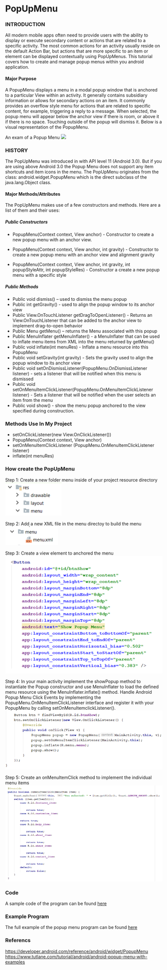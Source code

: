 PopUpMenu
===============

### INTRODUCTION
All modern mobile apps often need to provide users with the ability to display or execute secondary content or actions that are related to a specific activity. The most common actions for an activity usually reside on the default Action Bar, but actions that are more specific to an item or element can be displayed contextually using PopUpMenus. This tutorial covers how to create and manage popup menus within you android application. 

#### Major Purpose
A PopupMenu displays a menu in a modal popup window that is anchored to a particular View within an activity. It generally contains subsidiary information or allows for secondary actions on an item. It commonly provides an overflow style menu for actions that are related to specific content, for example, triggering a reply to a message. When selected, the popup menu will appear below the anchor view if there is room, or above it if there is no space. Touching outside of the popup will dismiss it. Below is a visual representation of the PopupMenu.

An exam of a Popup Menu
![](https://github.com/dchristie75/CENG319/images/master/images/popupmenu.png)


### HISTORY 
The PopUpMenu was introduced in with API level 11 (Android 3.0). But if you are using above Android 3.0 the Popup Menu does not support any item shortcuts and item icons in the menu. The PopUpMenu originates from the class: android.widget.PopupMenu which is the direct subclass of the java.lang.Object class.

#### Major Methods/Attributes
The PopUpMenu makes use of a few constructors and methods. Here are a list of them and their uses: 

##### Public Constructors
- PopupMenu(Context context, View anchor) - Constructor to create a new popup menu with an anchor view.

- PopupMenu(Context context, View anchor, int gravity) - Constructor to create a new popup menu with an anchor view and alignment gravity

- PopupMenu(Context context, View anchor, int gravity, int popupStyleAttr, int popupStyleRes) - Constructor a create a new popup menu     with a specific style

##### Public Methods
- Public void dismiss() – used to dismiss the menu popup
- Public int getGravity() - used to align the popup window to its anchor view
- Public View.OnTouchListener getDragToOpenListener() - Returns an View.OnTouchListener that can be added to the anchor view to           implement drag-to-open behavior
- Public Menu getMenu() – returns the Menu associated with this popup
- Public MenuInflater getMenuInflater() - a MenuInflater that can be used to inflate menu items from XML into the menu returned by                                                 getMenu()
- Public void inflate(int menuRes) - Inflate a menu resource into this PopupMenu
- Public void setGravity(int gravity) - Sets the gravity used to align the popup window to its anchor view
- Public void setOnDismissListener(PopupMenu.OnDismissListener listener) - sets a listener that will be notified when this menu is         dismissed
- Public void setOnMenuItemClickListener(PopupMenu.OnMenuItemClickListener listener) - Sets a listener that will be notified when the     user selects an item from the menu
- Public void show() - show the menu popup anchored to the view specified during construction.

### Methods Use In My Project

- setOnClickListener(new View.OnClickListener())
- PopupMenu(Context context, View anchor)
- setOnMenuItemClickListener (PopupMenu.OnMenuItemClickListener listener)
- inflate(int menuRes)


### How create the PopUpMenu

Step 1: Create a new folder menu inside of your project resource directory
![](https://github.com/dchristie75/CENG319/blob/master/images/step1.PNG)

Step 2: Add a new XML file in the menu directoy to build the menu
![](https://github.com/dchristie75/CENG319/blob/master/images/step2.PNG)

Step 3: Create a view element to anchored the menu
![](https://github.com/dchristie75/CENG319/blob/master/images/step3.PNG)

Step 4: In your main activity implement the showPopup method to instantiate the Popup constructor and use MenuInflater to load the               defined menu resource using the MenuInflater.inflate() method. Handle Android Popup Menu Click Events by implementing the               PopupMenu.OnMenuItemClickListener interface and register it with your PopupMenu by calling setOnMenuItemclickListener().
![](https://github.com/dchristie75/CENG319/blob/master/images/step5.PNG)  

Step 5: Create an onMenuItemClick method to implement the individual menu items 
![](https://github.com/dchristie75/CENG319/blob/master/images/step4.PNG)


### Code
A sample code of the program can be found [here](https://github.com/dchristie75/CENG319/tree/master/code)


### Example Program
The full example of the popup menu program can be found [here](https://github.com/dchristie75/CENG319/tree/master/PopUpMenu_Example)


### Referencs
https://developer.android.com/reference/android/widget/PopupMenu
https://www.tutlane.com/tutorial/android/android-popup-menu-with-examples

